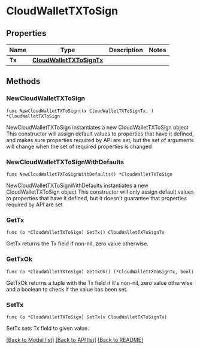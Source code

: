 # CloudWalletTXToSign

## Properties

Name | Type | Description | Notes
------------ | ------------- | ------------- | -------------
**Tx** | [**CloudWalletTXToSignTx**](CloudWalletTXToSignTx.md) |  | 

## Methods

### NewCloudWalletTXToSign

`func NewCloudWalletTXToSign(tx CloudWalletTXToSignTx, ) *CloudWalletTXToSign`

NewCloudWalletTXToSign instantiates a new CloudWalletTXToSign object
This constructor will assign default values to properties that have it defined,
and makes sure properties required by API are set, but the set of arguments
will change when the set of required properties is changed

### NewCloudWalletTXToSignWithDefaults

`func NewCloudWalletTXToSignWithDefaults() *CloudWalletTXToSign`

NewCloudWalletTXToSignWithDefaults instantiates a new CloudWalletTXToSign object
This constructor will only assign default values to properties that have it defined,
but it doesn't guarantee that properties required by API are set

### GetTx

`func (o *CloudWalletTXToSign) GetTx() CloudWalletTXToSignTx`

GetTx returns the Tx field if non-nil, zero value otherwise.

### GetTxOk

`func (o *CloudWalletTXToSign) GetTxOk() (*CloudWalletTXToSignTx, bool)`

GetTxOk returns a tuple with the Tx field if it's non-nil, zero value otherwise
and a boolean to check if the value has been set.

### SetTx

`func (o *CloudWalletTXToSign) SetTx(v CloudWalletTXToSignTx)`

SetTx sets Tx field to given value.



[[Back to Model list]](../README.md#documentation-for-models) [[Back to API list]](../README.md#documentation-for-api-endpoints) [[Back to README]](../README.md)


